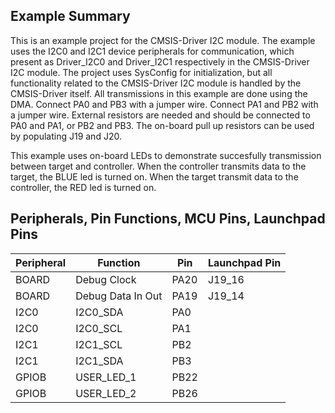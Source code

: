## Example Summary

This is an example project for the CMSIS-Driver I2C module.
The example uses the I2C0 and I2C1 device peripherals for communication, which present as Driver_I2C0 and Driver_I2C1 respectively in the CMSIS-Driver I2C module.
The project uses SysConfig for initialization, but all functionality related to the CMSIS-Driver I2C module is handled by the CMSIS-Driver itself. All transmissions
in this example are done using the DMA. Connect PA0 and PB3 with a jumper wire. Connect PA1 and PB2 with a jumper wire. External resistors are needed and should be connected to PA0 and PA1, or PB2 and PB3. The on-board pull up resistors can be used by populating J19 and J20. 

This example uses on-board LEDs to demonstrate succesfully transmission between target and controller. When the controller transmits data to the target, the BLUE led 
is turned on. When the target transmit data to the controller, the RED led is turned on. 

## Peripherals, Pin Functions, MCU Pins, Launchpad Pins
| Peripheral | Function | Pin | Launchpad Pin |
| --- | --- | --- | --- |
| BOARD | Debug Clock | PA20 | J19_16 |
| BOARD | Debug Data In Out | PA19 | J19_14 |
| I2C0 | I2C0_SDA | PA0 | 
| I2C0 | I2C0_SCL | PA1 |
| I2C1 | I2C1_SCL | PB2 | 
| I2C1 | I2C1_SDA | PB3 |
| GPIOB | USER_LED_1 | PB22 |
| GPIOB | USER_LED_2 | PB26 | 
